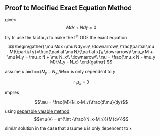 ## Proof to Modified Exact Equation Method
	
given
$$Mdx+Ndy=0$$
	
try to use the factor $\mu$ to make the 1<sup>st</sup> ODE the exact equation
	
$$
	\begin{gather}
	\mu Mdx+\mu Ndy=0\\
	\downarrow\\
	\frac{\partial \mu M}{\partial y}=\frac{\partial \mu N}{\partial x}\\
	\downarrow\\
	\mu_y M + \mu M_y = \mu_x N + \mu N_x\\
	\downarrow\\
	\mu = \frac{\mu_x N - \mu_y M}{M_y - N_x}
	\end{gather}
	$$
	
assume $\mu$ and ==$(M_y-N_x)/M$== is only dependent to $y$
	
$$\therefore\mu_x = 0$$
	
implies
	
$$\mu = \frac{M}{N_x-M_y}\frac{d\mu}{dy}$$
	
using  [separable varable method](1stODE#Separable%20Variable%20Method)
$$\mu(y) = e^{\int {\frac{(N_x-M_y)}{M}dy}}$$
	
simiar solution in the case that assume $\mu$ is only dependent to x.
